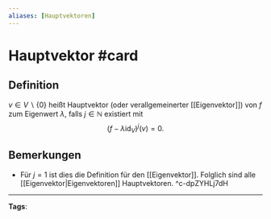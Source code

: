 ```yaml
---
aliases: [Hauptvektoren]
---
```


# Hauptvektor #card
## Definition
$v \in V \backslash\{0\}$ heißt Hauptvektor (oder verallgemeinerter [[Eigenvektor]]) von $f$ zum Eigenwert $\lambda$, falls $j \in \mathbb{N}$ existiert mit
$$
\left(f-\lambda \operatorname{id}_{V}\right)^{j}(v)=0 .
$$
## Bemerkungen
- Für $j=1$ ist dies die Definition für den [[Eigenvektor]]. Folglich sind alle [[Eigenvektor|Eigenvektoren]] Hauptvektoren.
^c-dpZYHLj7dH
---
**Tags**: 